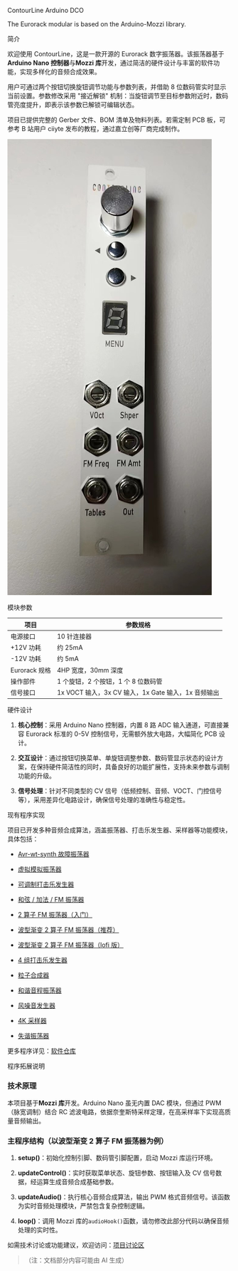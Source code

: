 ContourLine Arduino DCO



The Eurorack modular is based on the Arduino-Mozzi library.


简介



欢迎使用 ContourLine，这是一款开源的 Eurorack 数字振荡器。该振荡器基于**Arduino Nano 控制器**与**Mozzi 库**开发，通过简洁的硬件设计与丰富的软件功能，实现多样化的音频合成效果。


用户可通过两个按钮切换旋钮调节功能与参数列表，并借助 8 位数码管实时显示当前设置。参数修改采用 "接近解锁" 机制：当旋钮调节至目标参数附近时，数码管亮度提升，即表示该参数已解锁可编辑状态。


项目已提供完整的 Gerber 文件、BOM 清单及物料列表。若需定制 PCB 板，可参考 B 站用户 ciiyte 发布的教程，通过嘉立创等厂商完成制作。




![面板效果图2](Hardware/img/面板效果图2.jpg)

模块参数





| 项目&#xA;          | 参数规格&#xA;                                   |
| ---------------- | ------------------------------------------- |
| 电源接口&#xA;        | 10 针连接器&#xA;                                |
| +12V 功耗&#xA;     | 约 25mA&#xA;                                 |
| -12V 功耗&#xA;     | 约 5mA&#xA;                                  |
| Eurorack 规格&#xA; | 4HP 宽度，30mm 深度&#xA;                         |
| 操作部件&#xA;        | 1 个旋钮，2 个按钮，1 个 8 位数码管&#xA;                 |
| 信号接口&#xA;        | 1x VOCT 输入，3x CV 输入，1x Gate 输入，1x 音频输出&#xA; |

硬件设计





1.  **核心控制**：采用 Arduino Nano 控制器，内置 8 路 ADC 输入通道，可直接兼容 Eurorack 标准的 0-5V 控制信号，无需额外放大电路，大幅简化 PCB 设计。


2.  **交互设计**：通过按钮切换菜单、单旋钮调整参数、数码管显示状态的设计方案，在保持硬件简洁性的同时，具备良好的功能扩展性，支持未来参数与调制功能的升级。


3.  **信号处理**：针对不同类型的 CV 信号（低频控制、音频、VOCT、门控信号等），采用差异化电路设计，确保信号处理的准确性与稳定性。


现有程序实现



项目已开发多种音频合成算法，涵盖振荡器、打击乐发生器、采样器等功能模块，具体包括：




*   [Avr-wt-synth 故障振荡器](Software/Avr-wt-synth/readme.md)

*   [虚拟模拟振荡器](Software/AnalogWave/readme.md)

*   [可调制打击乐发生器](Software/DrumVoltrixion/readme.md)

*   [和弦 / 加法 / FM 振荡器](Software/FmAddChordDCO/readme.md)

*   [2 算子 FM 振荡器（入门）](Software/FmDCO/readme.md)

*   [波型渐变 2 算子 FM 振荡器（推荐）](Software/FmWsWtDCO/readme.md)

*   [波型渐变 2 算子 FM 振荡器（lofi 版）](Software/FmWsWtDCOfor168p/readme.md)

*   [4 组打击乐发生器](Software/FourTrekPerc/readme.md)

*   [粒子合成器](Software/Granular/readme.md)

*   [和谐音程振荡器](Software/HarmonicOSC/readme.md)

*   [风噪音发生器](Software/NoiseWindy/readme.md)

*   [4K 采样器](Software/Sampler/readme.md)

*   [失谐振荡器](Software/Swarmduino/readme.md)

更多程序详见：[软件仓库](https://github.com/lechenghhh/ContourLine/tree/master/Software)

程序拓展说明



### 技术原理&#xA;

本项目基于**Mozzi 库**开发。Arduino Nano 虽无内置 DAC 模块，但通过 PWM（脉宽调制）结合 RC 滤波电路，依据奈奎斯特采样定理，在高采样率下实现高质量音频输出。


### 主程序结构（以波型渐变 2 算子 FM 振荡器为例）&#xA;



1.  **setup()**：初始化控制引脚、数码管引脚配置，启动 Mozzi 库运行环境。


2.  **updateControl()**：实时获取菜单状态、旋钮参数、按钮输入及 CV 信号数据，经运算生成音频合成基础参数。


3.  **updateAudio()**：执行核心音频合成算法，输出 PWM 格式音频信号。该函数为实时音频处理模块，严禁包含复杂控制逻辑。


4.  **loop()**：调用 Mozzi 库的`audioHook()`函数，请勿修改此部分代码以确保音频处理的实时性。


如需技术讨论或功能建议，欢迎访问：[项目讨论区](https://github.com/environscape/ContourLine/issues)

> （注：文档部分内容可能由 AI 生成）
>

